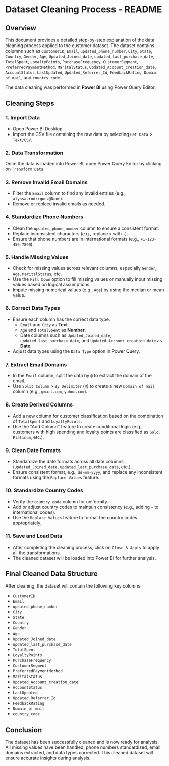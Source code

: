 # Dataset Cleaning Process - README

## Overview
This document provides a detailed step-by-step explanation of the data cleaning process applied to the customer dataset. The dataset contains columns such as `CustomerID`, `Email`, `updated_phone_number`, `City`, `State`, `Country`, `Gender`, `Age`, `Updated_Joined_date`, `updated_last_purchase_date`, `TotalSpent`, `LoyaltyPoints`, `PurchaseFrequency`, `CustomerSegment`, `PreferredPaymentMethod`, `MaritalStatus`, `Updated_Account_creation_date`, `AccountStatus`, `LastUpdated`, `Updated_Referrer_Id`, `FeedbackRating`, `Domain of mail`, and `country_code`.

The data cleaning was performed in **Power BI** using Power Query Editor.

## Cleaning Steps

### 1. **Import Data**
- Open Power BI Desktop.
- Import the CSV file containing the raw data by selecting `Get Data` > `Text/CSV`.

### 2. **Data Transformation**
Once the data is loaded into Power BI, open Power Query Editor by clicking on `Transform Data`.

### 3. **Remove Invalid Email Domains**
- Filter the `Email` column to find any invalid entries (e.g., `alyssa.rodriguez@None`).
- Remove or replace invalid emails as needed.

### 4. **Standardize Phone Numbers**
- Clean the `updated_phone_number` column to ensure a consistent format.
- Replace inconsistent characters (e.g., replace `x` with `-`).
- Ensure that phone numbers are in international formats (e.g., `+1-123-456-7890`).

### 5. **Handle Missing Values**
- Check for missing values across relevant columns, especially `Gender`, `Age`, `MaritalStatus`, etc.
- Use the `Fill Down` option to fill missing values or manually input missing values based on logical assumptions.
- Impute missing numerical values (e.g., `Age`) by using the median or mean value.

### 6. **Correct Data Types**
- Ensure each column has the correct data type:
  - `Email` and `City` as **Text**.
  - `Age` and `TotalSpent` as **Number**.
  - Date columns such as `Updated_Joined_date`, `updated_last_purchase_date`, and `Updated_Account_creation_date` as **Date**.
- Adjust data types using the `Data Type` option in Power Query.

### 7. **Extract Email Domains**
- In the `Email` column, split the data by `@` to extract the domain of the email.
- Use `Split Column` > `By Delimiter` (`@`) to create a new `Domain of mail` column (e.g., `gmail.com`, `yahoo.com`).

### 8. **Create Derived Columns**
- Add a new column for customer classification based on the combination of `TotalSpent` and `LoyaltyPoints`.
- Use the "Add Column" feature to create conditional logic (e.g., customers with high spending and loyalty points are classified as `Gold`, `Platinum`, etc.).

### 9. **Clean Date Formats**
- Standardize the date formats across all date columns (`Updated_Joined_date`, `updated_last_purchase_date`, etc.).
- Ensure consistent format, e.g., `dd-mm-yyyy`, and replace any inconsistent formats using the `Replace Values` feature.

### 10. **Standardize Country Codes**
- Verify the `country_code` column for uniformity.
- Add or adjust country codes to maintain consistency (e.g., adding `+` to international codes).
- Use the `Replace Values` feature to format the country codes appropriately.

### 11. **Save and Load Data**
- After completing the cleaning process, click on `Close & Apply` to apply all the transformations.
- The cleaned dataset will be loaded into Power BI for further analysis.

## Final Cleaned Data Structure
After cleaning, the dataset will contain the following key columns:
- `CustomerID`
- `Email`
- `updated_phone_number`
- `City`
- `State`
- `Country`
- `Gender`
- `Age`
- `Updated_Joined_date`
- `updated_last_purchase_date`
- `TotalSpent`
- `LoyaltyPoints`
- `PurchaseFrequency`
- `CustomerSegment`
- `PreferredPaymentMethod`
- `MaritalStatus`
- `Updated_Account_creation_date`
- `AccountStatus`
- `LastUpdated`
- `Updated_Referrer_Id`
- `FeedbackRating`
- `Domain of mail`
- `country_code`

## Conclusion
The dataset has been successfully cleaned and is now ready for analysis. All missing values have been handled, phone numbers standardized, email domains extracted, and data types corrected. This cleaned dataset will ensure accurate insights during analysis.
